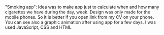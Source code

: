 "Smoking app": Idea was to make app just to calculate when and how many cigarettes we have during the day, week. Design was only made for the mobile phones. So it is better if you open link from my CV on your phone. You can see also a graphic animation after using app for a few days.
I was used JavaScript, CSS and HTML
